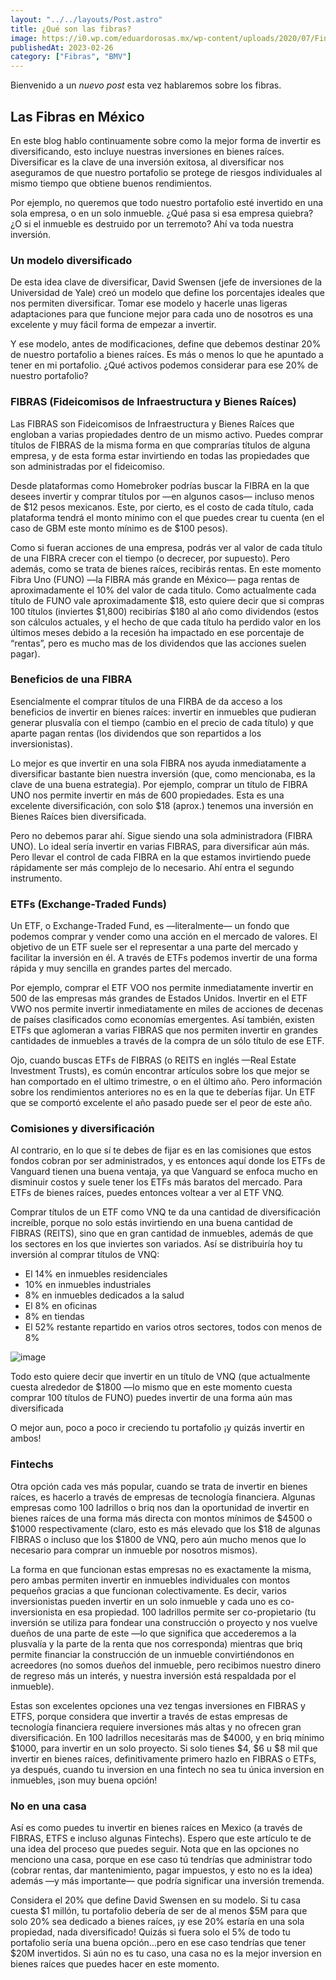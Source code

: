 ```yaml
---
layout: "../../layouts/Post.astro"
title: ¿Qué son las fibras?
image: https://i0.wp.com/eduardorosas.mx/wp-content/uploads/2020/07/Finance-Blog-1.png?resize=1024%2C576&ssl=1.webp
publishedAt: 2023-02-26
category: ["Fibras", "BMV"]
---
```


<!-- @format -->

Bienvenido a un _nuevo post_ esta vez hablaremos sobre los fibras.

## Las Fibras en México

En este blog hablo continuamente sobre como la mejor forma de invertir es diversificando, esto incluye nuestras inversiones en bienes raíces. Diversificar es la clave de una inversión exitosa, al diversificar nos aseguramos de que nuestro portafolio se protege de riesgos individuales al mismo tiempo que obtiene buenos rendimientos.

Por ejemplo, no queremos que todo nuestro portafolio esté invertido en una sola empresa, o en un solo inmueble. ¿Qué pasa si esa empresa quiebra? ¿O si el inmueble es destruido por un terremoto? Ahí va toda nuestra inversión.

### Un modelo diversificado

De esta idea clave de diversificar, David Swensen (jefe de inversiones de la Universidad de Yale) creó un modelo que define los porcentajes ideales que nos permiten diversificar. Tomar ese modelo y hacerle unas ligeras adaptaciones para que funcione mejor para cada uno de nosotros es una excelente y muy fácil forma de empezar a invertir.

Y ese modelo, antes de modificaciones, define que debemos destinar 20% de nuestro portafolio a bienes raíces. Es más o menos lo que he apuntado a tener en mi portafolio. ¿Qué activos podemos considerar para ese 20% de nuestro portafolio?

### FIBRAS (Fideicomisos de Infraestructura y Bienes Raíces)

Las FIBRAS son Fideicomisos de Infraestructura y Bienes Raíces que engloban a varias propiedades dentro de un mismo activo. Puedes comprar títulos de FIBRAS de la misma forma en que comprarías títulos de alguna empresa, y de esta forma estar invirtiendo en todas las propiedades que son administradas por el fideicomiso.

Desde plataformas como Homebroker podrías buscar la FIBRA en la que desees invertir y comprar títulos por —en algunos casos— incluso menos de $12 pesos mexicanos. Este, por cierto, es el costo de cada título, cada plataforma tendrá el monto mínimo con el que puedes crear tu cuenta (en el caso de GBM este monto mínimo es de $100 pesos).

Como si fueran acciones de una empresa, podrás ver al valor de cada título de una FIBRA crecer con el tiempo (o decrecer, por supuesto). Pero además, como se trata de bienes raíces, recibirás rentas. En este momento Fibra Uno (FUNO) —la FIBRA más grande en México— paga rentas de aproximadamente el 10% del valor de cada titulo. Como actualmente cada título de FUNO vale aproximadamente $18, esto quiere decir que si compras 100 títulos (inviertes $1,800) recibirías $180 al año como dividendos (estos son cálculos actuales, y el hecho de que cada título ha perdido valor en los últimos meses debido a la recesión ha impactado en ese porcentaje de “rentas”, pero es mucho mas de los dividendos que las acciones suelen pagar).

### Beneficios de una FIBRA

Esencialmente el comprar títulos de una FIRBA de da acceso a los beneficios de invertir en bienes raíces: invertir en inmuebles que pudieran generar plusvalía con el tiempo (cambio en el precio de cada título) y que aparte pagan rentas (los dividendos que son repartidos a los inversionistas).

Lo mejor es que invertir en una sola FIBRA nos ayuda inmediatamente a diversificar bastante bien nuestra inversión (que, como mencionaba, es la clave de una buena estrategia). Por ejemplo, comprar un título de FIBRA UNO nos permite invertir en más de 600 propiedades. Esta es una excelente diversificación, con solo $18 (aprox.) tenemos una inversión en Bienes Raíces bien diversificada.

Pero no debemos parar ahí. Sigue siendo una sola administradora (FIBRA UNO). Lo ideal sería invertir en varias FIBRAS, para diversificar aún más. Pero llevar el control de cada FIBRA en la que estamos invirtiendo puede rápidamente ser más complejo de lo necesario. Ahí entra el segundo instrumento.

### ETFs (Exchange-Traded Funds)

Un ETF, o Exchange-Traded Fund, es —literalmente— un fondo que podemos comprar y vender como una acción en el mercado de valores. El objetivo de un ETF suele ser el representar a una parte del mercado y facilitar la inversión en él. A través de ETFs podemos invertir de una forma rápida y muy sencilla en grandes partes del mercado.

Por ejemplo, comprar el ETF VOO nos permite inmediatamente invertir en 500 de las empresas más grandes de Estados Unidos. Invertir en el ETF VWO nos permite invertir inmediatamente en miles de acciones de decenas de países clasificados como economías emergentes. Así también, existen ETFs que aglomeran a varias FIBRAS que nos permiten invertir en grandes cantidades de inmuebles a través de la compra de un sólo título de ese ETF.

Ojo, cuando buscas ETFs de FIBRAS (o REITS en inglés —Real Estate Investment Trusts), es común encontrar artículos sobre los que mejor se han comportado en el ultimo trimestre, o en el último año. Pero información sobre los rendimientos anteriores no es en la que te deberías fijar. Un ETF que se comportó excelente el año pasado puede ser el peor de este año.

### Comisiones y diversificación

Al contrario, en lo que sí te debes de fijar es en las comisiones que estos fondos cobran por ser administrados, y es entonces aquí donde los ETFs de Vanguard tienen una buena ventaja, ya que Vanguard se enfoca mucho en disminuir costos y suele tener los ETFs más baratos del mercado. Para ETFs de bienes raíces, puedes entonces voltear a ver al ETF VNQ.

Comprar títulos de un ETF como VNQ te da una cantidad de diversificación increíble, porque no solo estás invirtiendo en una buena cantidad de FIBRAS (REITS), sino que en gran cantidad de inmuebles, además de que los sectores en los que inviertes son variados. Así se distribuiría hoy tu inversión al comprar títulos de VNQ:

- El 14% en inmuebles residenciales
- 10% en inmuebles industriales
- 8% en inmuebles dedicados a la salud
- El 8% en oficinas
- 8% en tiendas
- El 52% restante repartido en varios otros sectores, todos con menos de 8%

![image](https://images.squarespace-cdn.com/content/v1/56c20f7cd51cd440f4c1f656/1553103232254-2HKE39GWPJF6H6W6H4MO/ahorro-mx.jpg?format=1500w)

Todo esto quiere decir que invertir en un título de VNQ (que actualmente cuesta alrededor de $1800 —lo mismo que en este momento cuesta comprar 100 títulos de FUNO) puedes invertir de una forma aún mas diversificada

O mejor aun, poco a poco ir creciendo tu portafolio ¡y quizás invertir en ambos!

### Fintechs

Otra opción cada ves más popular, cuando se trata de invertir en bienes raíces, es hacerlo a través de empresas de tecnología financiera. Algunas empresas como 100 ladrillos o briq nos dan la oportunidad de invertir en bienes raíces de una forma más directa con montos mínimos de $4500 o $1000 respectivamente (claro, esto es más elevado que los $18 de algunas FIBRAS o incluso que los $1800 de VNQ, pero aún mucho menos que lo necesario para comprar un inmueble por nosotros mismos).

La forma en que funcionan estas empresas no es exactamente la misma, pero ambas permiten invertir en inmuebles individuales con montos pequeños gracias a que funcionan colectivamente. Es decir, varios inversionistas pueden invertir en un solo inmueble y cada uno es co-inversionista en esa propiedad. 100 ladrillos permite ser co-propietario (tu inversión se utiliza para fondear una construcción o proyecto y nos vuelve dueños de una parte de este —lo que significa que accederemos a la plusvalía y la parte de la renta que nos corresponda) mientras que briq permite financiar la construcción de un inmueble convirtiéndonos en acreedores (no somos dueños del inmueble, pero recibimos nuestro dinero de regreso más un interés, y nuestra inversión está respaldada por el inmueble).

Estas son excelentes opciones una vez tengas inversiones en FIBRAS y ETFS, porque considera que invertir a través de estas empresas de tecnología financiera requiere inversiones más altas y no ofrecen gran diversificación. En 100 ladrillos necesitarás mas de $4000, y en briq mínimo $1000, para invertir en un solo proyecto. Si solo tienes $4, $6 u $8 mil que invertir en bienes raíces, definitivamente primero hazlo en FIBRAS o ETFs, ya después, cuando tu inversion en una fintech no sea tu única inversion en inmuebles, ¡son muy buena opción!

### No en una casa

Así es como puedes tu invertir en bienes raíces en Mexico (a través de FIBRAS, ETFS e incluso algunas Fintechs). Espero que este artículo te de una idea del proceso que puedes seguir. Nota que en las opciones no menciono una casa, porque en ese caso tú tendrías que administrar todo (cobrar rentas, dar mantenimiento, pagar impuestos, y esto no es la idea) además —y más importante— que podría significar una inversión tremenda.

Considera el 20% que define David Swensen en su modelo. Si tu casa cuesta $1 millón, tu portafolio debería de ser de al menos $5M para que solo 20% sea dedicado a bienes raíces, ¡y ese 20% estaría en una sola propiedad, nada diversificado! Quizás si fuera solo el 5% de todo tu portafolio sería una buena opción…pero en ese caso tendrías que tener $20M invertidos. Si aún no es tu caso, una casa no es la mejor inversion en bienes raíces que puedes hacer en este momento.

